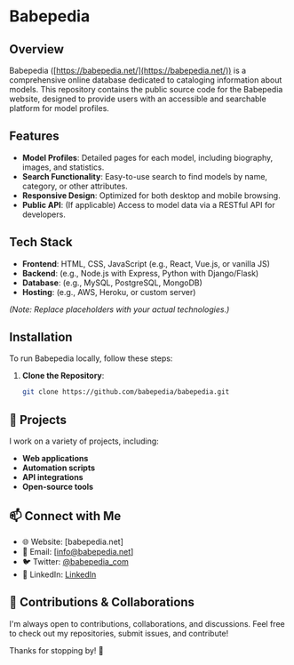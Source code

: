# Babepedia

## Overview

Babepedia ([https://babepedia.net/](https://babepedia.net/)) is a comprehensive online database dedicated to cataloging information about models. This repository contains the public source code for the Babepedia website, designed to provide users with an accessible and searchable platform for model profiles.

## Features

- **Model Profiles**: Detailed pages for each model, including biography, images, and statistics.
- **Search Functionality**: Easy-to-use search to find models by name, category, or other attributes.
- **Responsive Design**: Optimized for both desktop and mobile browsing.
- **Public API**: (If applicable) Access to model data via a RESTful API for developers.

## Tech Stack

- **Frontend**: HTML, CSS, JavaScript (e.g., React, Vue.js, or vanilla JS)
- **Backend**: (e.g., Node.js with Express, Python with Django/Flask)
- **Database**: (e.g., MySQL, PostgreSQL, MongoDB)
- **Hosting**: (e.g., AWS, Heroku, or custom server)

*(Note: Replace placeholders with your actual technologies.)*

## Installation

To run Babepedia locally, follow these steps:

1. **Clone the Repository**:
   ```bash
   git clone https://github.com/babepedia/babepedia.git
   
## 📌 Projects
I work on a variety of projects, including:
- **Web applications**
- **Automation scripts**
- **API integrations**
- **Open-source tools**

## 📫 Connect with Me
- 🌐 Website: [babepedia.net]
- 📧 Email: [info@babepedia.net]
- 🐦 Twitter: [@babepedia_com](https://x.com/babepedia_com)
- 🔗 LinkedIn: [LinkedIn](https://www.linkedin.com/company/babepedia/)

## 🌟 Contributions & Collaborations
I'm always open to contributions, collaborations, and discussions. Feel free to check out my repositories, submit issues, and contribute!

Thanks for stopping by! 🚀
